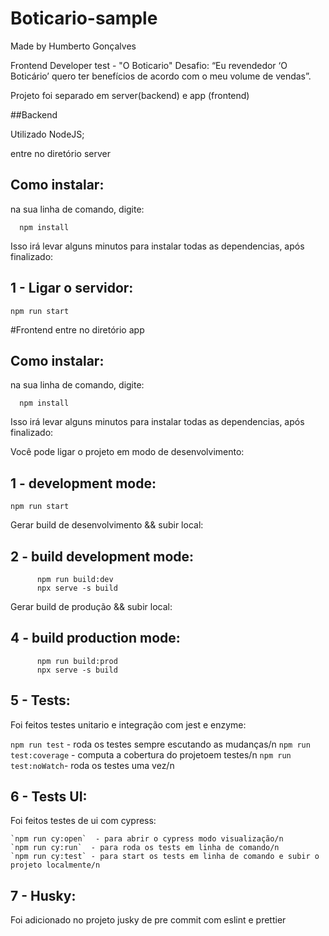 # Boticario-sample

Made by Humberto Gonçalves

Frontend Developer test - "O Boticario"
Desafio: “Eu revendedor ‘O Boticário’ quero ter benefícios de acordo com o meu volume de vendas”.

Projeto foi separado em server(backend) e app (frontend)

##Backend

Utilizado NodeJS;

entre no diretório server

## Como instalar:

na sua linha de comando, digite:

```
  npm install
```

Isso irá levar alguns minutos para instalar todas as dependencias, após finalizado:

## 1 - Ligar o servidor:

`npm run start`

#Frontend
entre no diretório app

## Como instalar:

na sua linha de comando, digite:

```
  npm install
```

Isso irá levar alguns minutos para instalar todas as dependencias, após finalizado:

Você pode ligar o projeto em modo de desenvolvimento:

## 1 - development mode:

`npm run start`

Gerar build de desenvolvimento && subir local:

## 2 - build development mode:

```
      npm run build:dev
      npx serve -s build
```

Gerar build de produção && subir local:

## 4 - build production mode:

```
      npm run build:prod
      npx serve -s build
```

## 5 - Tests:

Foi feitos testes unitario e integração com jest e enzyme:

`npm run test` - roda os testes sempre escutando as mudanças/n
`npm run test:coverage` - computa a cobertura do projetoem testes/n
`npm run test:noWatch`- roda os testes uma vez/n

## 6 - Tests UI:

Foi feitos testes de ui com cypress:

    `npm run cy:open`  - para abrir o cypress modo visualização/n
    `npm run cy:run`  - para roda os tests em linha de comando/n
    `npm run cy:test` - para start os tests em linha de comando e subir o projeto localmente/n

## 7 - Husky:

Foi adicionado no projeto jusky de pre commit com eslint e prettier
